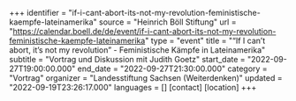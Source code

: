 +++
identifier = "if-i-cant-abort-its-not-my-revolution-feministische-kaempfe-lateinamerika"
source = "Heinrich Böll Stiftung"
url = "https://calendar.boell.de/de/event/if-i-cant-abort-its-not-my-revolution-feministische-kaempfe-lateinamerika"
type = "event"
title = "“If I can’t abort, it’s not my revolution” - Feministische Kämpfe in Lateinamerika"
subtitle = "Vortrag und Diskussion mit Judith Goetz"
start_date = "2022-09-27T19:00:00.000"
end_date = "2022-09-27T21:30:00.000"
category = "Vortrag"
organizer = "Landesstiftung Sachsen (Weiterdenken)"
updated = "2022-09-19T23:26:17.000"
languages = []
[contact]
[location]
+++